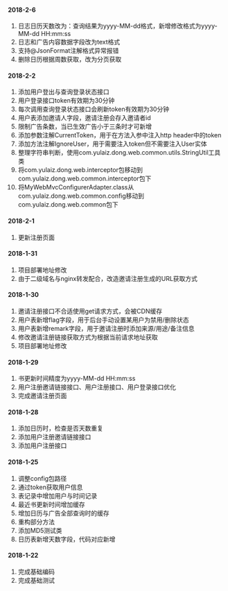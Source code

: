 #### 2018-2-6
1.	日志日历天数改为：查询结果为yyyy-MM-dd格式，新增修改格式为yyyy-MM-dd HH:mm:ss
2.	日志和广告内容数据字段改为text格式
3.	支持@JsonFormat注解格式异常报错
4.	删除日历根据周数获取，改为分页获取

#### 2018-2-2
1. 添加用户登出与查询登录状态接口
2. 用户登录接口token有效期为30分钟
3. 每次调用查询登录状态接口会刷新token有效期为30分钟
4. 用户表添加邀请人字段，邀请注册会存入邀请者id
5. 限制广告条数，当已生效广告小于三条时才可新增
6. 添加参数注解CurrentToken，用于在方法入参中注入http header中的token
7. 添加方法注解IgnoreUser，用于需要注入token但不需要注入User实体
8. 整理字符串判断，使用com.yulaiz.dong.web.common.utils.StringUtil工具类
9. 将com.yulaiz.dong.web.interceptor包移动到com.yulaiz.dong.web.common.interceptor包下
10. 将MyWebMvcConfigurerAdapter.class从com.yulaiz.dong.web.common.config移动到com.yulaiz.dong.web.common包下

#### 2018-2-1
1. 更新注册页面

#### 2018-1-31
1. 项目部署地址修改
2. 由于二级域名与nginx转发配合，改造邀请注册生成的URL获取方式

#### 2018-1-30
1. 邀请注册接口不合适使用get请求方式，会被CDN缓存
2. 用户表新增flag字段，用于后台手动设置某用户为禁用/删除状态
3. 用户表新增remark字段，用于邀请注册时添加来源/用途/备注信息
4. 修改邀请注册链接获取方式为根据当前请求地址获取
5. 项目部署地址修改

#### 2018-1-29
1. 书更新时间精度为yyyy-MM-dd HH:mm:ss
2. 用户注册邀请链接接口、用户注册接口、用户登录接口优化
3. 完成邀请注册页面

#### 2018-1-28
1. 添加日历时，检查是否天数重复
2. 添加用户注册邀请链接接口
3. 添加用户注册接口

#### 2018-1-25
1. 调整config包路径
2. 通过token获取用户信息
3. 表记录中增加用户与时间记录
4. 最近书更新时间增加缓存
5. 增加日历与广告全部查询时的缓存
6. 重构部分方法
7. 添加MD5测试类
8. 日历表新增天数字段，代码对应新增

#### 2018-1-22
1. 完成基础编码
2. 完成基础测试